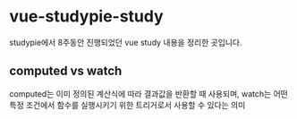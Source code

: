 # vue-studypie-study
studypie에서 8주동안 진행되었던 vue study 내용을 정리한 곳입니다.

## computed vs watch

computed는 이미 정의된 계산식에 따라 결과값을 반환할 때 사용되며, watch는 어떤 특정 조건에서 함수를 실행시키기 위한 트리거로서 사용할 수 있다는 의미
